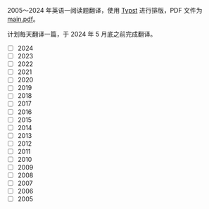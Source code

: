 2005～2024 年英语一阅读题翻译，使用 [Typst](https://typst.app/) 进行排版，PDF 文件为 [main.pdf](./main.pdf)。

计划每天翻译一篇，于 2024 年 5 月底之前完成翻译。

- [ ] 2024
- [ ] 2023
- [ ] 2022
- [ ] 2021
- [ ] 2020
- [ ] 2019
- [ ] 2018
- [ ] 2017
- [ ] 2016
- [ ] 2015
- [ ] 2014
- [ ] 2013
- [ ] 2012
- [ ] 2011
- [ ] 2010
- [ ] 2009
- [ ] 2008
- [ ] 2007
- [ ] 2006
- [ ] 2005